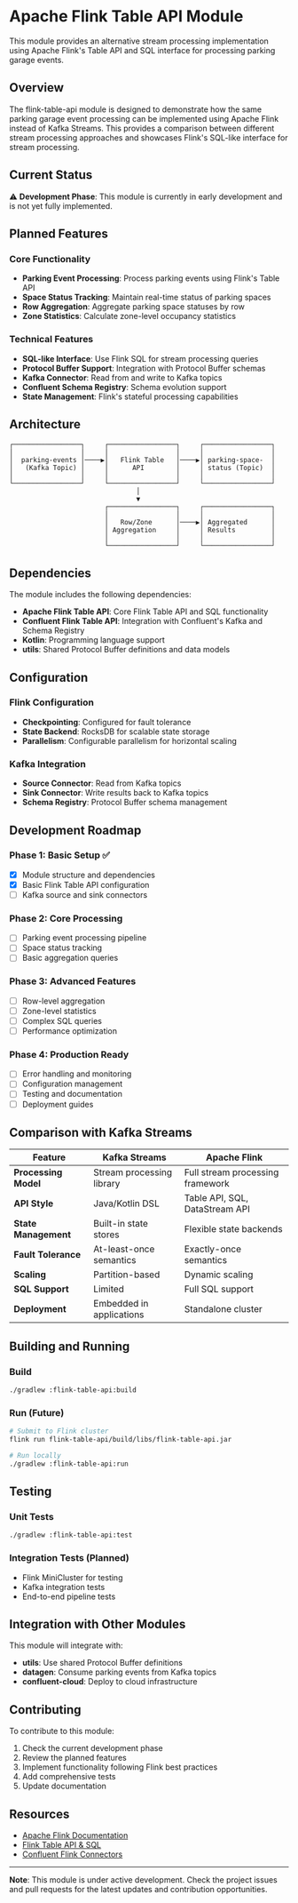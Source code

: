# Apache Flink Table API Module

This module provides an alternative stream processing implementation using Apache Flink's Table API and SQL interface for processing parking garage events.

## Overview

The flink-table-api module is designed to demonstrate how the same parking garage event processing can be implemented using Apache Flink instead of Kafka Streams. This provides a comparison between different stream processing approaches and showcases Flink's SQL-like interface for stream processing.

## Current Status

⚠️ **Development Phase**: This module is currently in early development and is not yet fully implemented.

## Planned Features

### Core Functionality
- **Parking Event Processing**: Process parking events using Flink's Table API
- **Space Status Tracking**: Maintain real-time status of parking spaces
- **Row Aggregation**: Aggregate parking space statuses by row
- **Zone Statistics**: Calculate zone-level occupancy statistics

### Technical Features
- **SQL-like Interface**: Use Flink SQL for stream processing queries
- **Protocol Buffer Support**: Integration with Protocol Buffer schemas
- **Kafka Connector**: Read from and write to Kafka topics
- **Confluent Schema Registry**: Schema evolution support
- **State Management**: Flink's stateful processing capabilities

## Architecture

```
┌─────────────────┐     ┌─────────────────┐     ┌─────────────────┐
│                 │     │                 │     │                 │
│  parking-events │────▶│   Flink Table   │────▶│ parking-space-  │
│   (Kafka Topic) │     │      API        │     │ status (Topic)  │
│                 │     │                 │     │                 │
└─────────────────┘     └─────────────────┘     └─────────────────┘
                                │
                                ▼
                        ┌─────────────────┐     ┌─────────────────┐
                        │                 │     │                 │
                        │   Row/Zone      │────▶│ Aggregated      │
                        │ Aggregation     │     │ Results         │
                        │                 │     │                 │
                        └─────────────────┘     └─────────────────┘
```

## Dependencies

The module includes the following dependencies:

- **Apache Flink Table API**: Core Flink Table API and SQL functionality
- **Confluent Flink Table API**: Integration with Confluent's Kafka and Schema Registry
- **Kotlin**: Programming language support
- **utils**: Shared Protocol Buffer definitions and data models

## Configuration

### Flink Configuration
- **Checkpointing**: Configured for fault tolerance
- **State Backend**: RocksDB for scalable state storage
- **Parallelism**: Configurable parallelism for horizontal scaling

### Kafka Integration
- **Source Connector**: Read from Kafka topics
- **Sink Connector**: Write results back to Kafka topics
- **Schema Registry**: Protocol Buffer schema management

## Development Roadmap

### Phase 1: Basic Setup ✅
- [x] Module structure and dependencies
- [x] Basic Flink Table API configuration
- [ ] Kafka source and sink connectors

### Phase 2: Core Processing
- [ ] Parking event processing pipeline
- [ ] Space status tracking
- [ ] Basic aggregation queries

### Phase 3: Advanced Features
- [ ] Row-level aggregation
- [ ] Zone-level statistics
- [ ] Complex SQL queries
- [ ] Performance optimization

### Phase 4: Production Ready
- [ ] Error handling and monitoring
- [ ] Configuration management
- [ ] Testing and documentation
- [ ] Deployment guides

## Comparison with Kafka Streams

| Feature | Kafka Streams | Apache Flink |
|---------|---------------|--------------|
| **Processing Model** | Stream processing library | Full stream processing framework |
| **API Style** | Java/Kotlin DSL | Table API, SQL, DataStream API |
| **State Management** | Built-in state stores | Flexible state backends |
| **Fault Tolerance** | At-least-once semantics | Exactly-once semantics |
| **Scaling** | Partition-based | Dynamic scaling |
| **SQL Support** | Limited | Full SQL support |
| **Deployment** | Embedded in applications | Standalone cluster |

## Building and Running

### Build
```bash
./gradlew :flink-table-api:build
```

### Run (Future)
```bash
# Submit to Flink cluster
flink run flink-table-api/build/libs/flink-table-api.jar

# Run locally
./gradlew :flink-table-api:run
```

## Testing

### Unit Tests
```bash
./gradlew :flink-table-api:test
```

### Integration Tests (Planned)
- Flink MiniCluster for testing
- Kafka integration tests
- End-to-end pipeline tests

## Integration with Other Modules

This module will integrate with:
- **utils**: Use shared Protocol Buffer definitions
- **datagen**: Consume parking events from Kafka topics
- **confluent-cloud**: Deploy to cloud infrastructure

## Contributing

To contribute to this module:

1. Check the current development phase
2. Review the planned features
3. Implement functionality following Flink best practices
4. Add comprehensive tests
5. Update documentation

## Resources

- [Apache Flink Documentation](https://flink.apache.org/docs/)
- [Flink Table API & SQL](https://nightlies.apache.org/flink/flink-docs-stable/docs/dev/table/)
- [Confluent Flink Connectors](https://docs.confluent.io/kafka-connectors/flink/current/overview.html)

---

**Note**: This module is under active development. Check the project issues and pull requests for the latest updates and contribution opportunities.
